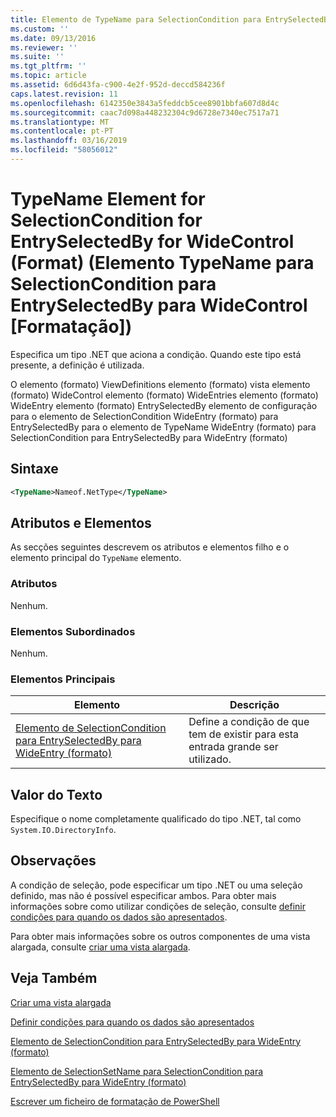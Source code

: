 ```yaml
---
title: Elemento de TypeName para SelectionCondition para EntrySelectedBy para WideControl (formato) | Documentos da Microsoft
ms.custom: ''
ms.date: 09/13/2016
ms.reviewer: ''
ms.suite: ''
ms.tgt_pltfrm: ''
ms.topic: article
ms.assetid: 6d6d43fa-c900-4e2f-952d-deccd584236f
caps.latest.revision: 11
ms.openlocfilehash: 6142350e3843a5feddcb5cee8901bbfa607d8d4c
ms.sourcegitcommit: caac7d098a448232304c9d6728e7340ec7517a71
ms.translationtype: MT
ms.contentlocale: pt-PT
ms.lasthandoff: 03/16/2019
ms.locfileid: "58056012"
---
```

# <a name="typename-element-for-selectioncondition-for-entryselectedby-for-widecontrol-format"></a>TypeName Element for SelectionCondition for EntrySelectedBy for WideControl (Format) (Elemento TypeName para SelectionCondition para EntrySelectedBy para WideControl [Formatação])

Especifica um tipo .NET que aciona a condição. Quando este tipo está presente, a definição é utilizada.

O elemento (formato) ViewDefinitions elemento (formato) vista elemento (formato) WideControl elemento (formato) WideEntries elemento (formato) WideEntry elemento (formato) EntrySelectedBy elemento de configuração para o elemento de SelectionCondition WideEntry (formato) para EntrySelectedBy para o elemento de TypeName WideEntry (formato) para SelectionCondition para EntrySelectedBy para WideEntry (formato)

## <a name="syntax"></a>Sintaxe

```xml
<TypeName>Nameof.NetType</TypeName>
```

## <a name="attributes-and-elements"></a>Atributos e Elementos

As secções seguintes descrevem os atributos e elementos filho e o elemento principal do `TypeName` elemento.

### <a name="attributes"></a>Atributos

Nenhum.

### <a name="child-elements"></a>Elementos Subordinados

Nenhum.

### <a name="parent-elements"></a>Elementos Principais

|Elemento|Descrição|
|-------------|-----------------|
|[Elemento de SelectionCondition para EntrySelectedBy para WideEntry (formato)](./selectioncondition-element-for-entryselectedby-for-widecontrol-format.md)|Define a condição de que tem de existir para esta entrada grande ser utilizado.|

## <a name="text-value"></a>Valor do Texto

Especifique o nome completamente qualificado do tipo .NET, tal como `System.IO.DirectoryInfo`.

## <a name="remarks"></a>Observações

A condição de seleção, pode especificar um tipo .NET ou uma seleção definido, mas não é possível especificar ambos. Para obter mais informações sobre como utilizar condições de seleção, consulte [definir condições para quando os dados são apresentados](./defining-conditions-for-displaying-data.md).

Para obter mais informações sobre os outros componentes de uma vista alargada, consulte [criar uma vista alargada](./creating-a-wide-view.md).

## <a name="see-also"></a>Veja Também

[Criar uma vista alargada](./creating-a-wide-view.md)

[Definir condições para quando os dados são apresentados](./defining-conditions-for-displaying-data.md)

[Elemento de SelectionCondition para EntrySelectedBy para WideEntry (formato)](./selectioncondition-element-for-entryselectedby-for-widecontrol-format.md)

[Elemento de SelectionSetName para SelectionCondition para EntrySelectedBy para WideEntry (formato)](./selectionsetname-element-for-selectioncondition-for-entryselectedby-for-wideentry-format.md)

[Escrever um ficheiro de formatação de PowerShell](./writing-a-powershell-formatting-file.md)

